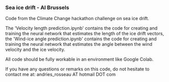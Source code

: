 ### Sea ice drift - AI Brussels
Code from the Climate Change hackathon challenge on sea ice drift.

The 'Velocity length prediction.ipynb' contains the code for creating and training the neural network that estimates the length of the ice drift vectors, the 'Wind-ice angle prediction.ipynb' contains the code for creating and training the neural network that estimates the angle between the wind velocity and the ice velocity.

All code should be fully workable in an environment like Google Colab.

If you have any questions or remarks on this code, do not hesitate to contact me at: andries_rosseau AT hotmail DOT com
